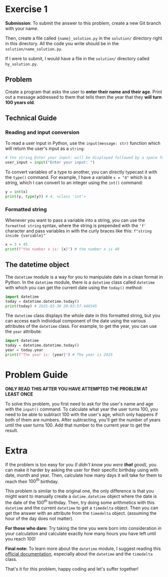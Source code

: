 # Exercise 1

**Submission**: To submit the answer to this problem, create a new Git branch with your name. 

Then, create a file called `{name}_solution.py` in the `solution/` directory right in this directory. All the code you write should be in the `solution/name_solution.py`.

If I were to submit, I would have a file in the `solution/` directory called `hy_solution.py`.

## Problem

Create a program that asks the user to **enter their name and their age**. Print out a message addressed to them that tells them the year that they **will turn 100 years old**.

## Technical Guide

### Reading and input conversion

To read a user input in Python, use the `input(message: str)` function which will return the user's input as a `string`:
```python
# the string Enter your input: will be displayed followed by a space for the user to type
user_input = input("Enter your input: ")
```

To convert variables of a type to another, you can directly typecast it with the `type()` command. For example, I have a variable `x = "4"` which is a string, which I can convert to an integer using the `int()` command:
```python
y = int(x)
print(y, type(y)) # 4, <class 'int'>
```

### Formatted string

Whenever you want to pass a variable into a string, you can use the `formatted string` syntax, where the string is prepended with the `'f'` character and pass variables in with the curly braces like this: `f"string inside {variable}"`
```python
x = 3 + 45 
print(f"the number x is: {x}") # the number x is 48
```

## The datetime object

The `datetime` module is a way for you to manipulate date in a clean format in Python. In the `datetime` module, there is a `datetime` class called `datetime` with which you can get the current date using the `today()` method:
```python
import datetime
today = datetime.datetime.today()
print(today) # 2025-03-30 20:03:57.448345
```
The `datetime` class displays the whole date in this formatted string, but you can access each individual component of the date using the various attributes of the `datetime` class. For example, to get the year, you can use the `year` attribute:
```python
import datetime
today = datetime.datetime.today()
year = today.year
print(f"The year is: {year}") # The year is 2025
```

# Problem Guide

**ONLY READ THIS AFTER YOU HAVE ATTEMPTED THE PROBLEM AT LEAST ONCE**

To solve this problem, you first need to ask for the user's name and age with the `input()` command. To calculate what year the user turns 100, you need to be able to subtract 100 with the user's age, which only happens if both of them are numbers. After subtracting, you'll get the number of years until the user turns 100. Add that number to the current year to get the result.

# Extra

If the problem is too easy for you *(I didn't know you were **that** good)*, you can make it harder by asking the user for their specific birthday using with date, month and year. Then, calculate how many days it will take for them to reach their $100^{th}$ birthday. 

This problem is similar to the original one, the only difference is that you might want to manually create a `datime.datetime` object where the date is the date of the $100^{th}$ birthday. Then, try doing some arithmetics with this `datetime` and the current `datetime` to get a `timedelta` object. Then you can get the answer with an attribute from the `timedelta` object. (assuming the hour of the day does not matter).

**For those who dare:** Try taking the time you were born into consideration in your calculation and calculate exactly how many hours you have left until you reach 100!

**Final note:** To learn more about the `datetime` module, I suggest reading this [official documentation](https://docs.python.org/3/library/datetime.html#datetime.tzinfo.utcoffset), especially about the `datetime` and the `timedelta` class.

That's it for this problem, happy coding and let's suffer together!